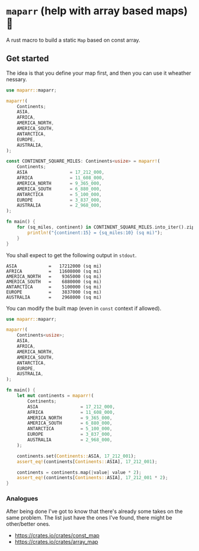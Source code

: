 # `maparr` (help with array based maps) 📙

A rust macro to build a static `Map` based on const array.

## Get started

The idea is that you define your map first, and then you can use it wheather nessary.

```rust
use maparr::maparr;

maparr!(
    Continents;
    ASIA,
    AFRICA,
    AMERICA_NORTH,
    AMERICA_SOUTH,
    ANTARCTICA,
    EUROPE,
    AUSTRALIA,
);

const CONTINENT_SQUARE_MILES: Continents<usize> = maparr!(
    Continents;
    ASIA                = 17_212_000,
    AFRICA              = 11_608_000,
    AMERICA_NORTH       = 9_365_000,
    AMERICA_SOUTH       = 6_880_000,
    ANTARCTICA          = 5_100_000,
    EUROPE              = 3_837_000,
    AUSTRALIA           = 2_968_000,
);

fn main() {
    for (sq_miles, continent) in CONTINENT_SQUARE_MILES.into_iter().zip(Continents::names()) {
        println!("{continent:15} = {sq_miles:10} (sq mi)");
    }
}
```

You shall expect to get the following output in `stdout`.

```text
ASIA            =   17212000 (sq mi)
AFRICA          =   11608000 (sq mi)
AMERICA_NORTH   =    9365000 (sq mi)
AMERICA_SOUTH   =    6880000 (sq mi)
ANTARCTICA      =    5100000 (sq mi)
EUROPE          =    3837000 (sq mi)
AUSTRALIA       =    2968000 (sq mi)
```

You can modify the built map (even in `const` context if allowed).

```rust
use maparr::maparr;

maparr!(
    Continents<usize>;
    ASIA,
    AFRICA,
    AMERICA_NORTH,
    AMERICA_SOUTH,
    ANTARCTICA,
    EUROPE,
    AUSTRALIA,
);

fn main() {
    let mut continents = maparr!(
        Continents;
        ASIA                = 17_212_000,
        AFRICA              = 11_608_000,
        AMERICA_NORTH       = 9_365_000,
        AMERICA_SOUTH       = 6_880_000,
        ANTARCTICA          = 5_100_000,
        EUROPE              = 3_837_000,
        AUSTRALIA           = 2_968_000,
    );

    continents.set(Continents::ASIA, 17_212_001);
    assert_eq!(continents[Continents::ASIA], 17_212_001);

    continents = continents.map(|value| value * 2);
    assert_eq!(continents[Continents::ASIA], 17_212_001 * 2);
}
```

### Analogues

After being done I've got to know that there's already some takes on the same problem.
The list just have the ones I've found, there might be other/better ones.

- https://crates.io/crates/const_map
- https://crates.io/crates/array_map